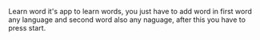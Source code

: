 Learn word it's app to learn words, you just have to add word in first word any language and second word also any naguage, after this you have to press start.
